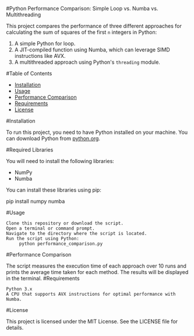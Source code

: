 #Python Performance Comparison: Simple Loop vs. Numba vs. Multithreading

This project compares the performance of three different approaches for calculating the sum of squares of the first `n` integers in Python:

1. A simple Python for loop.
2. A JIT-compiled function using Numba, which can leverage SIMD instructions like AVX.
3. A multithreaded approach using Python's `threading` module.

#Table of Contents

- [Installation](#installation)
- [Usage](#usage)
- [Performance Comparison](#performance-comparison)
- [Requirements](#requirements)
- [License](#license)

#Installation

To run this project, you need to have Python installed on your machine. You can download Python from [python.org](https://www.python.org/downloads/).

#Required Libraries

You will need to install the following libraries:

- NumPy
- Numba

You can install these libraries using pip:


pip install numpy numba

#Usage

    Clone this repository or download the script.
    Open a terminal or command prompt.
    Navigate to the directory where the script is located.
    Run the script using Python:
         python performance_comparison.py
#Performance Comparison

The script measures the execution time of each approach over 10 runs and prints the average time taken for each method. The results will be displayed in the terminal.
#Requirements

    Python 3.x
    A CPU that supports AVX instructions for optimal performance with Numba.

#License

This project is licensed under the MIT License. See the LICENSE file for details.

